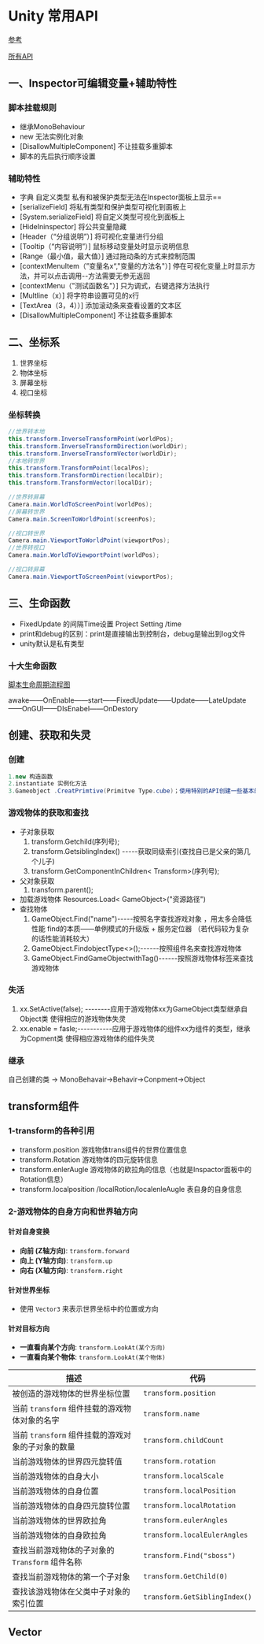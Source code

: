 # Unity 常用API
[参考](https://developer.aliyun.com/article/1240484)

[所有API](https://lzh808.blog.csdn.net/article/details/128477115)

## 一、Inspector可编辑变量+辅助特性
### 脚本挂载规则
- 继承MonoBehaviour
- new 无法实例化对象
- [DisallowMultipleComponent] 不让挂载多重脚本
- 脚本的先后执行顺序设置
### 辅助特性
- 字典 自定义类型 私有和被保护类型无法在Inspector面板上显示==
- [serializeField] 将私有类型和保护类型可视化到面板上
- [System.serializeField] 将自定义类型可视化到面板上
- [HideIninspector] 将公共变量隐藏
- [Header（“分组说明”）] 将可视化变量进行分组
- [Tooltip（“内容说明”）] 鼠标移动变量处时显示说明信息
- [Range（最小值，最大值）] 通过拖动条的方式来控制范围
- [contextMenuItem（”变量名x“,"变量的方法名"）] 停在可视化变量上时显示方法，并可以点击调用--方法需要无参无返回
- [contextMenu（”测试函数名"）] 只为调式，右键选择方法执行
- [Multline（x）] 将字符串设置可见的x行
- [TextArea（3，4））] 添加滚动条来查看设置的文本区
- [DisallowMultipleComponent] 不让挂载多重脚本

## 二、坐标系
1. 世界坐标
2. 物体坐标
3. 屏幕坐标
4. 视口坐标

### 坐标转换
```csharp
//世界转本地
this.transform.InverseTransformPoint(worldPos);
this.transform.InverseTransformDirection(worldDir);
this.transform.InverseTransformVector(worldDir);
//本地转世界
this.transform.TransformPoint(localPos);
this.transform.TransformDirection(localDir);
this.transform.TransformVector(localDir);

//世界转屏幕
Camera.main.WorldToScreenPoint(worldPos);
//屏幕转世界
Camera.main.ScreenToWorldPoint(screenPos);

//视口转世界
Camera.main.ViewportToWorldPoint(viewportPos);
//世界转视口
Camera.main.WorldToViewportPoint(worldPos);

//视口转屏幕
Camera.main.ViewportToScreenPoint(viewportPos);
```
## 三、生命函数
- FixedUpdate 的间隔Time设置 Project Setting /time
- print和debug的区别：print是直接输出到控制台，debug是输出到log文件
- unity默认是私有类型

### 十大生命函数
[脚本生命周期流程图](https://docs.unity.cn/cn/2019.4/Manual/ExecutionOrder.html)

awake——OnEnable——start——FixedUpdate——Update——LateUpdate——OnGUI——DIsEnabel——OnDestory

## 创建、获取和失灵
### 创建
```csharp
1.new 构造函数
2.instantiate 实例化方法
3.Gameobject .CreatPrimtive(Primitve Type.cube)；使用特别的API创建一些基本的游戏物体类型(原始几何体)
```
### 游戏物体的获取和查找
- 子对象获取
    1. transform.Getchild(序列号);
    2. transform.GetsiblingIndex() -----获取同级索引(查找自已是父亲的第几个儿子)
    3. transform.GetComponentInChildren< Transform>(序列号);
- 父对象获取
    1. transform.parent();
- 加载游戏物体
    Resources.Load< GameObject>("资源路径")
- 查找物体
    1. GameObject.Find("name")-----按照名字查找游戏对象 ，用太多会降低性能
    find的本质——单例模式的升级版 + 服务定位器 （若代码较为复杂的话性能消耗较大）
    2. GameObject.FindobjectType<>();------按照组件名来查找游戏物体
    3. GameObject.FindGameObjectwithTag()------按照游戏物体标签来查找游戏物体

### 失活
1. xx.SetActive(false); --------应用于游戏物体xx为GameObject类型继承自Object类
使得相应的游戏物体失灵
2. xx.enable = fasle;-----------应用于游戏物体的组件xx为组件的类型，继承为Copment类
使得相应游戏物体的组件失灵

### 继承
自己创建的类 -> MonoBehavair->Behavir->Conpment->Object

## transform组件
### 1-transform的各种引用
- transform.position 游戏物体trans组件的世界位置信息
- transform.Rotation 游戏物体的四元旋转信息
- transform.enlerAugle 游戏物体的欧拉角的信息（也就是Inspactor面板中的Rotation信息）
- transform.localposition /localRotion/localenleAugle 表自身的自身信息
### 2-游戏物体的自身方向和世界轴方向
#### 针对自身变换
- **向前 (Z轴方向)**: `transform.forward`
- **向上 (Y轴方向)**: `transform.up`
- **向右 (X轴方向)**: `transform.right`

#### 针对世界坐标
- 使用 `Vector3` 来表示世界坐标中的位置或方向

#### 针对目标方向
- **一直看向某个方向**: `transform.LookAt(某个方向)`
- **一直看向某个物体**: `transform.LookAt(某个物体)`

| 描述 | 代码 |
| --- | --- |
| 被创造的游戏物体的世界坐标位置 | `transform.position` |
| 当前 `transform` 组件挂载的游戏物体对象的名字 | `transform.name` |
| 当前 `transform` 组件挂载的游戏对象的子对象的数量 | `transform.childCount` |
| 当前游戏物体的世界四元旋转值 | `transform.rotation` |
| 当前游戏物体的自身大小 | `transform.localScale` |
| 当前游戏物体的自身位置 | `transform.localPosition` |
| 当前游戏物体的自身四元旋转位置 | `transform.localRotation` |
| 当前游戏物体的世界欧拉角 | `transform.eulerAngles` |
| 当前游戏物体的自身欧拉角 | `transform.localEulerAngles` |
| 查找当前游戏物体的子对象的 `Transform` 组件名称 | `transform.Find("sboss")` |
| 查找当前游戏物体的第一个子对象 | `transform.GetChild(0)` |
| 查找该游戏物体在父类中子对象的索引位置 | `transform.GetSiblingIndex()` |

## Vector